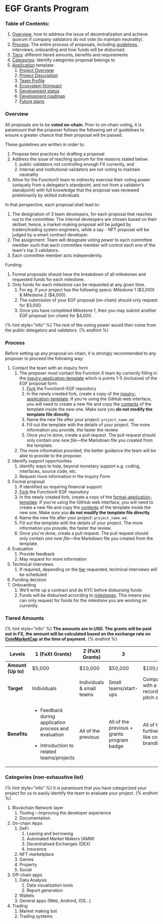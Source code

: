# EGF Grants Program

### Table of Contents:

1. [Overview:](egf-grants-program.md#undefined) how to address the issue of decentralization and achieve quorum if company validators do not vote (to maintain neutrality).
2. [Process](egf-grants-program.md#process): The entire process of proposals, including [guidelines](application-template.md), interviews, onboarding and how funds will be disbursed.
3. [Tiers](egf-grants-program.md#tiered-amounts): different tiered amounts, benefits and requirements
4. [Categories](egf-grants-program.md#categories-non-exhaustive-list): Identify categories proposal belongs to
5. [Application](application-template.md) template:
   1. [Project Overview](application-template.md#overview)
   2. [Project Description](application-template.md#project-description)
   3. [Team Profile](application-template.md#team-profile)
   4. [Ecosystem fit/impact](application-template.md#ecosystem-fit-impact)
   5. [Development status](application-template.md#development-status)
   6. [Development roadmap](application-template.md#development-roadmap)
   7. [Future plans](application-template.md#future-plans)

### Overview

All proposals are to be **voted on-chain**. Prior to on-chain voting, it is paramount that the proposer follows the following set of guidelines to ensure a greater chance that their proposal will be passed.

These guidelines are written in order to:

1. Propose best practices for drafting a proposal
2. Address the issue of reaching quorum for the reasons stated below:
   1. public validators not controlling enough FX currently, and
   2. Internal and institutional validators are not voting to maintain neutrality
3. Allow for the FunctionX team to indirectly exercise their voting power (uniquely from a delegator’s standpoint, and not from a validator’s standpoint) with full knowledge that the proposal was reviewed preliminarily by skilled individuals

In that perspective, each proposal shall lead to:

1. The designation of 3 team developers, for each proposal that reaches out to the committee: The internal developers are chosen based on their skillset; hence, a market-making proposal will be judged by traders/trading system engineers, while a say - NFT proposal will be judged by a smart contract developer.
2. The assignment: Team will designate voting power to each committee member such that each committee member will control each one of the team's top 3 validators.
3. Each committee member acts independently.

Funding:

1. Formal proposals should have the breakdown of all milestones and requested funds for each milestone.
2. Only funds for each milestone can be requested at any given time.
   1. For eg. if your project has the following specs: Milestone 1 ($3,000) & Milestone 2 ($4,000).
   2. The submission of your EGF proposal (on-chain) should only request for $3,000.
   3. Once you have completed Milestone 1, then you may submit another EGF proposal (on-chain) for $4,000.

{% hint style="info" %}
The rest of the voting power would then come from the public delegators and validators.
{% endhint %}

### Process

Before setting up any proposal on-chain, it is strongly recommended to any proposer to proceed the following way:

1. Contact the team with an inquiry form
   1. The proposer must contact the Function X team by correctly filling in the [inquiry-application-template](https://github.com/FunctionX/FunctionX-EGF/blob/main/applications/inquiry\_proposal\_applicants/inquiry-application-template.md) which is points 1-5 (inclusive) of the EGF proposal form
      1. [Fork](https://github.com/FunctionX/FunctionX-EGF/fork) the FunctionX-EGF repository
      2. In the newly created fork, create a copy of the [inquiry-application-template](https://github.com/FunctionX/FunctionX-EGF/blob/main/applications/inquiry\_proposal\_applicants/inquiry-application-template.md). If you're using the GitHub web interface, you will need to create a new file and copy the [contents](https://raw.githubusercontent.com/FunctionX/FunctionX-EGF/main/applications/inquiry\_proposal\_applicants/inquiry-application-template.md) of the template inside the new one. Make sure you **do not modify the template file directly**.
      3. Name the new file after your project: `project_name.md`.
      4. Fill out the template with the details of your project. The more information you provide, the faster the review.
      5. Once you're done, create a pull request. The pull request should only contain _one new file_—the Markdown file you created from the template.
   2. The more information provided, the better guidance the team will be able to provide to the proposer.
2. Identify support opportunities
   1. Identify ways to help, beyond monetary support e.g. coding, interfaces, source code, etc.
   2. Request more information in the Inquiry Form
3. Formal proposal
   1. If identified as requiring financial support
   2. [Fork](https://github.com/FunctionX/FunctionX-EGF/fork) the FunctionX-EGF repository
   3. In the newly created fork, create a copy of the [formal-application-template](https://github.com/FunctionX/FunctionX-EGF/blob/main/applications/formal\_proposal\_applicants/formal-application-template.md). If you're using the GitHub web interface, you will need to create a new file and copy the [contents](https://raw.githubusercontent.com/FunctionX/FunctionX-EGF/main/applications/formal\_proposal\_applicants/formal-application-template.md) of the template inside the new one. Make sure you **do not modify the template file directly**.
   4. Name the new file after your project: `project_name.md`.
   5. Fill out the template with the details of your project. The more information you provide, the faster the review.
   6. Once you're done, create a pull request. The pull request should only contain _one new file_—the Markdown file you created from the template.
4. Evaluation
   1. Provide feedback
   2. May request for more information
5. Technical interviews
   1. If required, depending on the [tier](egf-grants-program.md#tiered-amounts) requested, technical interviews will be scheduled
6. Funding decision
7. Onboarding
   1. We’ll write up a contract and do KYC before disbursing funds
   2. Funds will be disbursed according to [milestones](https://github.com/FunctionX/FunctionX-EGF/blob/main/applications/application-template.md#development-roadmap). This means you can only request for funds for the milestone you are working on currently.

### Tiered Amounts

{% hint style="info" %}
**The amounts are in USD. The grants will be paid out in FX, the amount will be calculated based on the exchange rate on** [**CoinMarketCap**](https://coinmarketcap.com) **at the time of payment.**
{% endhint %}



| Levels             | 1 (FaXt Grants)                                                                                                                     | 2 (FaXt Grants)           | 3                                          | 4                                                                                         |
| ------------------ | ----------------------------------------------------------------------------------------------------------------------------------- | ------------------------- | ------------------------------------------ | ----------------------------------------------------------------------------------------- |
| **Amount (Up to)** | $5,000                                                                                                                              | $10,000                   | $50,000                                    | $100,000 & Above                                                                          |
| **Target**         | Individuals                                                                                                                         | Individuals & small teams | Small teams/start-ups                      | Companies/foundations with a proven track record (would require pitch calls & interviews) |
| **Benefits**       | <p></p><ul><li>Feedback during application process and evaluation</li></ul><ul><li>Introduction to related teams/projects</li></ul> | All of the previous       | All of the previous + grants program badge | All of the previous + further collaboration like co-branding/marketing…                   |

### Categories (non-exhaustive list)

{% hint style="info" %}
It is paramount that you have categorized your project for us to easily identify the team to evaluate your project.
{% endhint %}

1. Blockchain Network layer
   1. Tooling – Improving the developer experience
   2. Documentation
2. On-chain Apps
   1. DeFi
      1. Loaning and borrowing
      2. Automated Market Makers (AMM)
      3. Decentralised Exchanges (DEX)
      4. Insurance
   2. NFT marketplace
   3. Games
   4. Property
   5. Social
3. Off-chain apps
   1. Data Analysis
      1. Data visualization tools
      2. Report generation
   2. Wallets
   3. General apps (Web, Android, IOS…)
4. Trading
   1. Market making bot
   2. Trading systems





